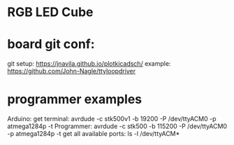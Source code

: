 # RGB LED Cube

# board git conf:
git setup: https://jnavila.github.io/plotkicadsch/
example: https://github.com/John-Nagle/ttyloopdriver


# programmer examples
Arduino: get terminal: avrdude -c stk500v1 -b 19200 -P /dev/ttyACM0 -p atmega1284p -t
Programmer: avrdude -c stk500 -b 115200 -P /dev/ttyACM0 -p atmega1284p -t
get all available ports: ls -l /dev/ttyACM*

